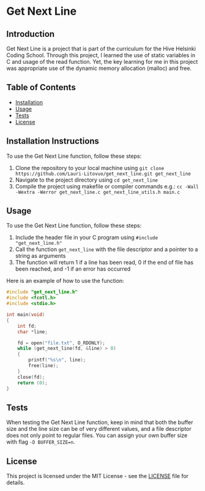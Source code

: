 # Get Next Line

## Introduction
Get Next Line is a project that is part of the curriculum for the Hive Helsinki Coding School. Through this project, I learned the use of static variables in C and usage of the read function. Yet, the key learning for me in this project was appropriate use of the dynamic memory allocation (malloc) and free.

## Table of Contents
- [Installation](#installation)
- [Usage](#usage)
- [Tests](#tests)
- [License](#license)

## Installation Instructions
To use the Get Next Line function, follow these steps:
1. Clone the repository to your local machine using `git clone https://github.com/Lauri-Litovuo/get_next_line.git get_next_line`
2. Navigate to the project directory using `cd get_next_line`
3. Compile the project using makefile or compiler commands e.g.: `cc -Wall -Wextra -Werror get_next_line.c get_next_line_utils.h main.c`

## Usage
To use the Get Next Line function, follow these steps:
1. Include the header file in your C program using `#include "get_next_line.h"`
2. Call the function `get_next_line` with the file descriptor and a pointer to a string as arguments
3. The function will return 1 if a line has been read, 0 if the end of file has been reached, and -1 if an error has occurred

Here is an example of how to use the function:
```c
#include "get_next_line.h"
#include <fcntl.h>
#include <stdio.h>

int main(void)
{
    int fd;
    char *line;

    fd = open("file.txt", O_RDONLY);
    while (get_next_line(fd, &line) > 0)
    {
        printf("%s\n", line);
        free(line);
    }
    close(fd);
    return (0);
}
```

## Tests
When testing the Get Next Line function, keep in mind that both the buffer size and the line size can be of very different values, and a file descriptor does not only point to regular files. You can assign your own buffer size with flag `-D BUFFER_SIZE=n`.

## License
This project is licensed under the MIT License - see the [LICENSE](LICENSE) file for details.

